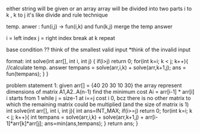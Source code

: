 either string will be given or an array
array will be divided into two parts i to k , k to j
it's like divide and rule technique

temp. anwer : fun(i,j) -> fun(i,k) and fun(k,j)
merge the temp answer

i = left index
j = right index
break at k
repeat

base condition ??
think of the smallest valid input
*think of the invalid input

format:
int solve(int arr[], int i, int j)
{
    if(i>j) return 0;
    for(int k=i; k < j; k++){
        //calculate temp. answer
        tempans = solve(arr,i,k) + solve(arr,k+1,j);
        ans = fun(tempans);
    }
}

problem statement 1:
given arr[] = {40 20 30 10 30}
the array represent dimensions of matrix A1,A2..A(n-1)
find the minimum cost
Ai = arr[i-1] * arr[i]
i starts from 1 while j = size-1
at i==j cost i 0, bcz there is no other matrix to which the remaining matrix could be multiplied (and the size of matrix is 1)
int solve(int arr[], int i, int j){
    int ans=INT_MAX;
    if(i>=j) return 0;
    for(int k=i; k < j; k++){
        int tempans = solve(arr,i,k) + solve(arr,k+1,j) + arr[i-1]*arr[k]*arr[j];
        ans=min(ans,tempans);
    }
    return ans;
}

